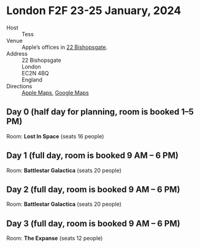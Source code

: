 # London F2F 23-25 January, 2024

<dl>
<dt>Host
<dd>Tess
<dt>Venue
<dd>Apple’s offices in <a href=https://22bishopsgate.com>22 Bishopsgate</a>.
<dt>Address
<dd>22 Bishopsgate<br>London<br>EC2N 4BQ<br>England
<dt>Directions
<dd><a href=https://maps.apple.com/?address=22%20Bishopsgate,%20London,%20EC2N%204BQ,%20England&auid=6629696684780977176&ll=51.514534,-0.083032&lsp=9902&q=22%20Bishopsgate>Apple Maps</a>, <a href=https://maps.app.goo.gl/M13dektn1tunquEQ8>Google Maps</a>
</dl>

## Day 0 (half day for planning, room is booked 1–5 PM)

Room: **Lost In Space** (seats 16 people)

## Day 1 (full day, room is booked 9 AM – 6 PM)

Room: **Battlestar Galactica** (seats 20 people)

## Day 2 (full day, room is booked 9 AM – 6 PM)

Room: **Battlestar Galactica** (seats 20 people)

## Day 3 (full day, room is booked 9 AM – 6 PM)

Room: **The Expanse** (seats 12 people)
